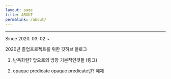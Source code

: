 ```yaml
---
layout: page
title: ABOUT
permalink: /about/
---
```


----------

Since 2020. 03. 02 ~

2020년 졸업프로젝트를 위한 깃허브 블로그

1. 난독화란? 앞으로의 방향 기본적인것들
  (링크)

2. opaque predicate
  opaque predicate란? 예제
